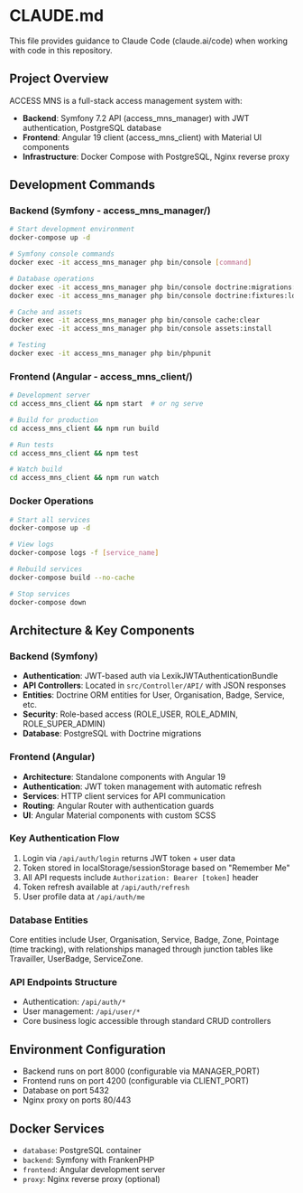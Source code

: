 # CLAUDE.md

This file provides guidance to Claude Code (claude.ai/code) when working with code in this repository.

## Project Overview

ACCESS MNS is a full-stack access management system with:
- **Backend**: Symfony 7.2 API (access_mns_manager) with JWT authentication, PostgreSQL database
- **Frontend**: Angular 19 client (access_mns_client) with Material UI components
- **Infrastructure**: Docker Compose with PostgreSQL, Nginx reverse proxy

## Development Commands

### Backend (Symfony - access_mns_manager/)
```bash
# Start development environment
docker-compose up -d

# Symfony console commands
docker exec -it access_mns_manager php bin/console [command]

# Database operations
docker exec -it access_mns_manager php bin/console doctrine:migrations:migrate
docker exec -it access_mns_manager php bin/console doctrine:fixtures:load

# Cache and assets
docker exec -it access_mns_manager php bin/console cache:clear
docker exec -it access_mns_manager php bin/console assets:install

# Testing
docker exec -it access_mns_manager php bin/phpunit
```

### Frontend (Angular - access_mns_client/)
```bash
# Development server
cd access_mns_client && npm start  # or ng serve

# Build for production
cd access_mns_client && npm run build

# Run tests
cd access_mns_client && npm test

# Watch build
cd access_mns_client && npm run watch
```

### Docker Operations
```bash
# Start all services
docker-compose up -d

# View logs
docker-compose logs -f [service_name]

# Rebuild services
docker-compose build --no-cache

# Stop services
docker-compose down
```

## Architecture & Key Components

### Backend (Symfony)
- **Authentication**: JWT-based auth via LexikJWTAuthenticationBundle
- **API Controllers**: Located in `src/Controller/API/` with JSON responses
- **Entities**: Doctrine ORM entities for User, Organisation, Badge, Service, etc.
- **Security**: Role-based access (ROLE_USER, ROLE_ADMIN, ROLE_SUPER_ADMIN)
- **Database**: PostgreSQL with Doctrine migrations

### Frontend (Angular)
- **Architecture**: Standalone components with Angular 19
- **Authentication**: JWT token management with automatic refresh
- **Services**: HTTP client services for API communication
- **Routing**: Angular Router with authentication guards
- **UI**: Angular Material components with custom SCSS

### Key Authentication Flow
1. Login via `/api/auth/login` returns JWT token + user data
2. Token stored in localStorage/sessionStorage based on "Remember Me"
3. All API requests include `Authorization: Bearer [token]` header
4. Token refresh available at `/api/auth/refresh`
5. User profile data at `/api/auth/me`

### Database Entities
Core entities include User, Organisation, Service, Badge, Zone, Pointage (time tracking), with relationships managed through junction tables like Travailler, UserBadge, ServiceZone.

### API Endpoints Structure
- Authentication: `/api/auth/*`
- User management: `/api/user/*`
- Core business logic accessible through standard CRUD controllers

## Environment Configuration

- Backend runs on port 8000 (configurable via MANAGER_PORT)
- Frontend runs on port 4200 (configurable via CLIENT_PORT)
- Database on port 5432
- Nginx proxy on ports 80/443

## Docker Services
- `database`: PostgreSQL container
- `backend`: Symfony with FrankenPHP
- `frontend`: Angular development server
- `proxy`: Nginx reverse proxy (optional)